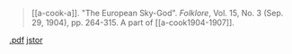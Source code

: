 > [[a-cook-a]]. "The European Sky-God". *Folklore*, Vol. 15, No. 3 (Sep. 29, 1904), pp. 264-315. A part of [[a-cook1904-1907]].

[.pdf](a-cook1904-7a.pdf) [jstor](https://www.jstor.org/stable/1254143)